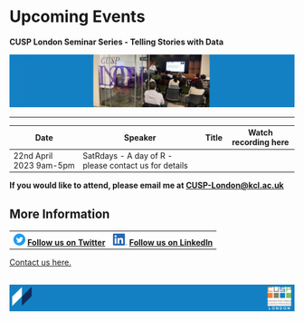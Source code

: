# Upcoming Events

**CUSP London Seminar Series - Telling Stories with Data** 

![PhDConf3](./assets/PhDConf3.png) <br>


--------------------------------

| Date        | Speaker    | Title      | Watch recording here |
| ----------- | ---------- | ---------- | ---------- |
|22nd April 2023 9am-5pm| SatRdays - A day of R - please contact us for details|


**If you would like to attend, please email me at CUSP-London@kcl.ac.uk**
                                     

## More Information

<table border="0" cellspacing="0" cellpadding="0">
  <tr>
    <th>
<a href="https://twitter.com/cusplondon?lang=en"><img src="./assets/Twitterblue.svg" alt="Twitter" style="width:21px;height:21px;"></a>
<a href="https://twitter.com/cusplondon?lang=en">Follow us on Twitter</a>
    </th>
        <th>
<a href="https://www.linkedin.com/company/centre-for-urban-science-and-progress-london-cusp-london-king-s-college-london/"><img src="./assets/LI-In-Bug.png" alt="Linked In" style="height:21px;"></a>
<a href="https://www.linkedin.com/company/centre-for-urban-science-and-progress-london-cusp-london-king-s-college-london/)">Follow us on LinkedIn</a>
       </th>
   </tr>
</table>
  
[Contact us here.](./YouCanJoinUs.md)<br><br>

![CUSP London Logo](./assets/CUSPbanner_thin_03.png)
